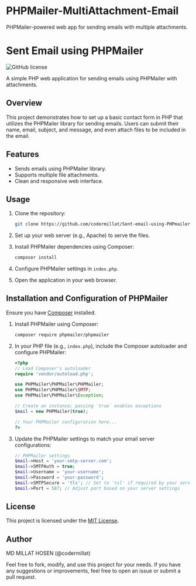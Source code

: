 # PHPMailer-MultiAttachment-Email
 PHPMailer-powered web app for sending emails with multiple attachments.
# Sent Email using PHPMailer

![GitHub license](https://img.shields.io/badge/license-MIT-blue.svg)

A simple PHP web application for sending emails using PHPMailer with attachments.

## Overview

This project demonstrates how to set up a basic contact form in PHP that utilizes the PHPMailer library for sending emails. Users can submit their name, email, subject, and message, and even attach files to be included in the email.

## Features

- Sends emails using PHPMailer library.
- Supports multiple file attachments.
- Clean and responsive web interface.

## Usage

1. Clone the repository:

    ```bash
    git clone https://github.com/codermillat/Sent-email-using-PHPmailer.git
    ```

2. Set up your web server (e.g., Apache) to serve the files.

3. Install PHPMailer dependencies using Composer:

    ```bash
    composer install
    ```

4. Configure PHPMailer settings in `index.php`.

5. Open the application in your web browser.

## Installation and Configuration of PHPMailer

Ensure you have [Composer](https://getcomposer.org/) installed.

1. Install PHPMailer using Composer:

    ```bash
    composer require phpmailer/phpmailer
    ```

2. In your PHP file (e.g., `index.php`), include the Composer autoloader and configure PHPMailer:

    ```php
    <?php
    // Load Composer's autoloader
    require 'vendor/autoload.php';

    use PHPMailer\PHPMailer\PHPMailer;
    use PHPMailer\PHPMailer\SMTP;
    use PHPMailer\PHPMailer\Exception;

    // Create an instance; passing `true` enables exceptions
    $mail = new PHPMailer(true);

    // Your PHPMailer configuration here...
    ?>
    ```

3. Update the PHPMailer settings to match your email server configurations:

    ```php
    // PHPMailer settings
    $mail->Host = 'your-smtp-server.com';
    $mail->SMTPAuth = true;
    $mail->Username = 'your-username';
    $mail->Password = 'your-password';
    $mail->SMTPSecure = 'tls'; // Set to 'ssl' if required by your server
    $mail->Port = 587; // Adjust port based on your server settings
    ```

## License

This project is licensed under the [MIT License](LICENSE).

## Author

MD MILLAT HOSEN (@codermillat)

Feel free to fork, modify, and use this project for your needs. If you have any suggestions or improvements, feel free to open an issue or submit a pull request.
